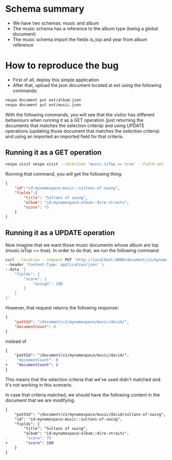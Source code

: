 # Schema summary

- We have two schemas: music and album
- The music schema has a reference to the album type (being a global document)
- The music schema import the fields is_top and year from album reference

# How to reproduce the bug

- First of all, deploy this simple application
- After that, upload the json document located at ext using the following commands:

```bash
vespa document put ext/album.json
vespa document put ext/music.json
```

With the following commands, you will see that the visitor has different behaviours when running it as a GET operation (just returning the documents that matches the selection criteria) and using UPDATE operations (updating those document that matches the selection criteria) and using an imported an imported field for that criteria.

## Running it as a GET operation

```bash
vespa visit vespa visit --selection 'music.isTop == true' --field-set '[all]'
```

Running that command, you will get the following thing:

```json
{
    "id":"id:mynamespace:music::sultans-of-swing",
    "fields":{
        "title": "Sultans of swing",
        "album": "id:mynamespace:album::dire-straits",
        "score": 75
    }
}
```

## Running it as a UPDATE operation

Now imagine that we want those music documents whose album are top (music.isTop == true). In order to do that, we run the following command:

```bash
curl --location --request PUT 'http://localhost:8080/document/v1/mynamespace/music/docid/?cluster=music&bucketSpace=default&selection=music.isTop == true' \
--header 'Content-Type: application/json' \
--data '{
    "fields": {
        "score": {
            "assign": 100
        }
    }
}'
```

However, that request returns the following response:

```json
{
    "pathId": "/document/v1/mynamespace/music/docid/",
    "documentCount": 0
}
```

instead of 

```diff
{
    "pathId": "/document/v1/mynamespace/music/docid/",
-    "documentCount": 0
+    "documentCount": 1
}
```

This means that the selection criteria that we've used didn't matched and it's not working in this scenario.

In case that criteria matched, we should have the following content in the document that we are modifying:
```diff
{
    "pathId": "/document/v1/mynamespace/music/docid/sultans-of-swing",
    "id": "id:mynamespace:music::sultans-of-swing",
    "fields": {
        "title": "Sultans of swing",
        "album": "id:mynamespace:album::dire-straits",
-        "score": 75
+        "score": 100
    }
}
```

